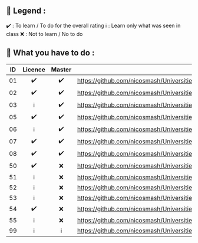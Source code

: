 ## 📢 Legend :
:heavy_check_mark: : To learn / To do for the overall rating 
:information_source: : Learn only what was seen in class
:x: : Not to learn / No to do

## 📢 What you have to do :

| ID  | Licence  | Master |  Link |
| :---: | :---: | :---: | ------------- |
| 01  | :heavy_check_mark:  | :heavy_check_mark:  | https://github.com/nicosmash/Universities/blob/main/Courses/01_Intro_Cybersecurity_29092022.pdf  |
| 02  | :heavy_check_mark:  | :heavy_check_mark:  | https://github.com/nicosmash/Universities/blob/main/Courses/02_Footprinting_Reconnaissance_03102023.pdf  |
| 03  | :information_source:  | :heavy_check_mark:  | https://github.com/nicosmash/Universities/blob/main/Courses/03_Basics_of_hacking_Intro_29092022.pdf  |
| 05  | :heavy_check_mark:  | :heavy_check_mark:  | https://github.com/nicosmash/Universities/blob/main/Courses/05_Basics_of_hacking_NMAP_29092022.pdf  |
| 06  | :information_source:  | :heavy_check_mark:  | https://github.com/nicosmash/Universities/blob/main/Courses/06_Basics_of_hacking_Exploit_RFI_LFI%20_DPT_28022022.pdf  |
| 07  | :heavy_check_mark:  | :heavy_check_mark:  | https://github.com/nicosmash/Universities/blob/main/Courses/07_Basics_of_hacking_Exploit_SQLi_BURP_20062022.pdf  |
| 08  | :heavy_check_mark:  | :heavy_check_mark:  | https://github.com/nicosmash/Universities/blob/main/Courses/08_Basics_of_hacking_Tools_11062022.pdf  |
| 50  | :heavy_check_mark:  | :x:  | https://github.com/nicosmash/Universities/blob/main/Courses/50_Crypto_History_Intro_16032023.pdf  |
| 51  | :information_source:  | :x:  | https://github.com/nicosmash/Universities/blob/main/Courses/51_Crypto_Encryption_Types_16032023.pdf  |
| 52  | :information_source:  | :x:  | https://github.com/nicosmash/Universities/blob/main/Courses/52_Crypto_Cipher_Types_16032023.pdf  |
| 53  | :information_source:  | :x:  | https://github.com/nicosmash/Universities/blob/main/Courses/53_Crypto_Hashs_16032023.pdf  |
| 54  | :heavy_check_mark:  | :x:  | https://github.com/nicosmash/Universities/blob/main/Courses/54_Crypto_Stegano_16032023.pdf  |
| 55  | :information_source:  | :x:  | https://github.com/nicosmash/Universities/blob/main/Courses/55_PKI_16032023.pdf  |
| 99  | :information_source:  | :information_source:  | https://github.com/nicosmash/Universities/blob/main/Courses/99_Passive_Reco_Zone_Transfert_08062022.pdf  |

